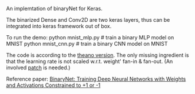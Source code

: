 An implemtation of binaryNet for Keras.

The binarized Dense and Conv2D are two keras layers, thus can be integrated into keras framework out of box.

To run the demo:
python mnist_mlp.py # train a binary MLP model on MNIST
python mnist_cnn.py # train a binary CNN model on MNIST

The code is according to the [theano version](https://github.com/MatthieuCourbariaux/BinaryNet).
The only missing ingredient is that the learning rate is not scaled w.r.t. weight' fan-in & fan-out. 
(An involved [patch](https://github.com/fchollet/keras/pull/3004) is needed.)

Reference paper: [BinaryNet: Training Deep Neural Networks with Weights and Activations Constrained to +1 or -1](http://arxiv.org/abs/1602.02830)
